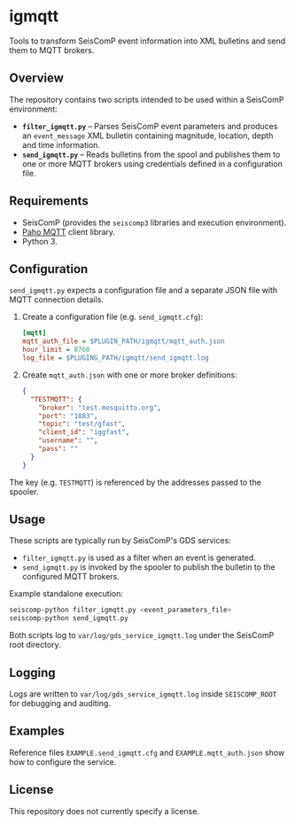 # igmqtt

Tools to transform SeisComP event information into XML bulletins and send them to MQTT brokers.

## Overview
The repository contains two scripts intended to be used within a SeisComP environment:

- **`filter_igmqtt.py`** – Parses SeisComP event parameters and produces an `event_message` XML bulletin containing magnitude, location, depth and time information.
- **`send_igmqtt.py`** – Reads bulletins from the spool and publishes them to one or more MQTT brokers using credentials defined in a configuration file.

## Requirements
- SeisComP (provides the `seiscomp3` libraries and execution environment).
- [Paho MQTT](https://www.eclipse.org/paho/) client library.
- Python 3.

## Configuration
`send_igmqtt.py` expects a configuration file and a separate JSON file with MQTT connection details.

1. Create a configuration file (e.g. `send_igmqtt.cfg`):
   ```ini
   [mqtt]
   mqtt_auth_file = $PLUGIN_PATH/igmqtt/mqtt_auth.json
   hour_limit = 8760
   log_file = $PLUGING_PATH/igmqtt/send_igmqtt.log
   ```
2. Create `mqtt_auth.json` with one or more broker definitions:
   ```json
   {
     "TESTMQTT": {
       "broker": "test.mosquitto.org",
       "port": "1883",
       "topic": "test/gfast",
       "client_id": "iggfast",
       "username": "",
       "pass": ""
     }
   }
   ```

The key (e.g. `TESTMQTT`) is referenced by the addresses passed to the spooler.

## Usage
These scripts are typically run by SeisComP's GDS services:

- `filter_igmqtt.py` is used as a filter when an event is generated.
- `send_igmqtt.py` is invoked by the spooler to publish the bulletin to the configured MQTT brokers.

Example standalone execution:
```bash
seiscomp-python filter_igmqtt.py <event_parameters_file>
seiscomp-python send_igmqtt.py
```

Both scripts log to `var/log/gds_service_igmqtt.log` under the SeisComP root directory.

## Logging
Logs are written to `var/log/gds_service_igmqtt.log` inside `SEISCOMP_ROOT` for debugging and auditing.

## Examples
Reference files `EXAMPLE.send_igmqtt.cfg` and `EXAMPLE.mqtt_auth.json` show how to configure the service.

## License
This repository does not currently specify a license.

